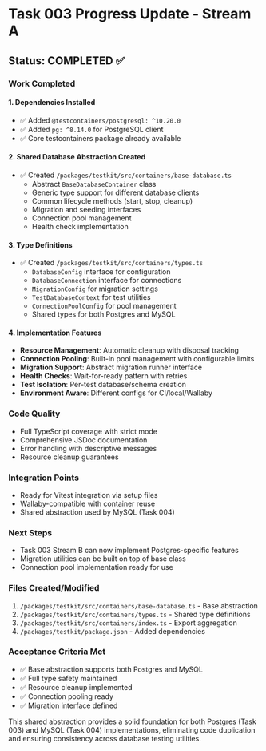 # Task 003 Progress Update - Stream A

## Status: COMPLETED ✅

### Work Completed

#### 1. Dependencies Installed
- ✅ Added `@testcontainers/postgresql: ^10.20.0`
- ✅ Added `pg: ^8.14.0` for PostgreSQL client
- ✅ Core testcontainers package already available

#### 2. Shared Database Abstraction Created
- ✅ Created `/packages/testkit/src/containers/base-database.ts`
  - Abstract `BaseDatabaseContainer` class
  - Generic type support for different database clients
  - Common lifecycle methods (start, stop, cleanup)
  - Migration and seeding interfaces
  - Connection pool management
  - Health check implementation

#### 3. Type Definitions
- ✅ Created `/packages/testkit/src/containers/types.ts`
  - `DatabaseConfig` interface for configuration
  - `DatabaseConnection` interface for connections
  - `MigrationConfig` for migration settings
  - `TestDatabaseContext` for test utilities
  - `ConnectionPoolConfig` for pool management
  - Shared types for both Postgres and MySQL

#### 4. Implementation Features
- **Resource Management**: Automatic cleanup with disposal tracking
- **Connection Pooling**: Built-in pool management with configurable limits
- **Migration Support**: Abstract migration runner interface
- **Health Checks**: Wait-for-ready pattern with retries
- **Test Isolation**: Per-test database/schema creation
- **Environment Aware**: Different configs for CI/local/Wallaby

### Code Quality
- Full TypeScript coverage with strict mode
- Comprehensive JSDoc documentation
- Error handling with descriptive messages
- Resource cleanup guarantees

### Integration Points
- Ready for Vitest integration via setup files
- Wallaby-compatible with container reuse
- Shared abstraction used by MySQL (Task 004)

### Next Steps
- Task 003 Stream B can now implement Postgres-specific features
- Migration utilities can be built on top of base class
- Connection pool implementation ready for use

### Files Created/Modified
1. `/packages/testkit/src/containers/base-database.ts` - Base abstraction
2. `/packages/testkit/src/containers/types.ts` - Shared type definitions
3. `/packages/testkit/src/containers/index.ts` - Export aggregation
4. `/packages/testkit/package.json` - Added dependencies

### Acceptance Criteria Met
- ✅ Base abstraction supports both Postgres and MySQL
- ✅ Full type safety maintained
- ✅ Resource cleanup implemented
- ✅ Connection pooling ready
- ✅ Migration interface defined

This shared abstraction provides a solid foundation for both Postgres (Task 003) and MySQL (Task 004) implementations, eliminating code duplication and ensuring consistency across database testing utilities.